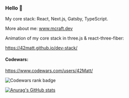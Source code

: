 ### Hello 👋


My core stack: React, Next.js, Gatsby, TypeScript.

More about me: www.mcraft.dev

Animation of my core stack in three.js & react-three-fiber:

https://42matt.github.io/dev-stack/


#### Codewars: 
https://www.codewars.com/users/42Matt/

<img src="https://www.codewars.com/users/42Matt/badges/large" alt="Codewars rank badge" />

[![Anurag's GitHub stats](https://github-readme-stats.vercel.app/api?username=42Matt)](https://github.com/anuraghazra/github-readme-stats)

<!--
**42Matt/42Matt** is a ✨ _special_ ✨ repository because its `README.md` (this file) appears on your GitHub profile.

Here are some ideas to get you started:

- 🔭 I’m currently working on ...
- 🌱 I’m currently learning ...
- 👯 I’m looking to collaborate on ...
- 🤔 I’m looking for help with ...
- 💬 Ask me about ...
- 📫 How to reach me: ...
- 😄 Pronouns: ...
- ⚡ Fun fact: ...
-->
